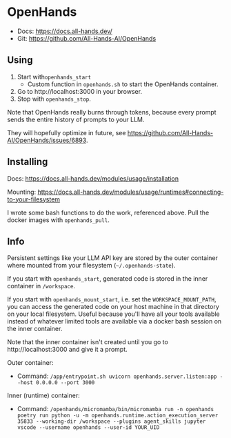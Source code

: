 # OpenHands

* Docs: https://docs.all-hands.dev/
* Git: https://github.com/All-Hands-AI/OpenHands

## Using

1. Start with`openhands_start`
    * Custom function in `openhands.sh` to start the OpenHands container.
2. Go to http://localhost:3000 in your browser.
3. Stop with `openhands_stop`.

Note that OpenHands really burns through tokens, because every prompt sends the entire history of prompts to your LLM.

They will hopefully optimize in future, see https://github.com/All-Hands-AI/OpenHands/issues/6893.


## Installing

Docs: https://docs.all-hands.dev/modules/usage/installation

Mounting: https://docs.all-hands.dev/modules/usage/runtimes#connecting-to-your-filesystem

I wrote some bash functions to do the work, referenced above. Pull the docker images with `openhands_pull`.


## Info

Persistent settings like your LLM API key are stored by the outer container where mounted from your filesystem (`~/.openhands-state`).

If you start with `openhands_start`, generated code is stored in the inner container in `/workspace`. 

If you start with `openhands_mount_start`, i.e. set the `WORKSPACE_MOUNT_PATH`, you can access the generated code on your host machine in that directory on your local filesystem.
Useful because you'll have all your tools available instead of whatever limited tools are available via a docker bash session on the inner container.

Note that the inner container isn't created until you go to http://localhost:3000 and give it a prompt.

Outer container:
* Command: `/app/entrypoint.sh uvicorn openhands.server.listen:app --host 0.0.0.0 --port 3000`

Inner (runtime) container:
* Command: `/openhands/micromamba/bin/micromamba run -n openhands poetry run python -u -m openhands.runtime.action_execution_server 35833 --working-dir /workspace --plugins agent_skills jupyter vscode --username openhands --user-id YOUR_UID`

